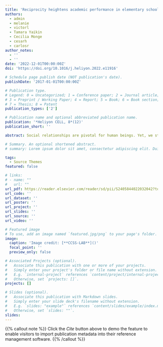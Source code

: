 ```yaml
---
title: 'Reciprocity heightens academic performance in elementary school students'
authors:
  - admin
  - melanie
  - victorl
  - Tamara Yaikin
  - Cecilia Monge
  - cesarh
  - carlosr
author_notes:
  - ''
  - ''
date: '2022-12-01T00:00:00Z'
doi: 'https://doi.org/10.1016/j.heliyon.2022.e11916'

# Schedule page publish date (NOT publication's date).
publishDate: '2017-01-01T00:00:00Z'

# Publication type.
# Legend: 0 = Uncategorized; 1 = Conference paper; 2 = Journal article;
# 3 = Preprint / Working Paper; 4 = Report; 5 = Book; 6 = Book section;
# 7 = Thesis; 8 = Patent
publication_types: ['2']

# Publication name and optional abbreviated publication name.
publication: '*Heliyon CELL, 8*(12)'
publication_short: ''

abstract: Social relationships are pivotal for human beings. Yet, we still lack a complete understanding of the types and conditions of social relationships that facilitate learning among children. Here, we present the results of a study involving 855 elementary school children from 14 different public schools in Chile designed to understand their social learning strategies in classrooms. We mapped students' social relationships using a behavioral experiment–a non-anonymous social dilemma–that allows us to measure cooperation and infer reciprocal and asymmetrical relationships between peers. We implemented the experiment synchronously in each classroom using networked tablets and a friendly user interface to mitigate cognitive barriers and boost students' engagement. Using regression models, we found a positive and significant association between reciprocity and academic performance. This result holds after controlling for class attendance, sex, parents’ education, social status, individual cooperative dispositions, and fixed effects per class group. Finally, using a difference-in-difference framework, we found robust evidence that reciprocity heightens academic performance by comparing two consecutive academic semesters. This effect is heterogeneous and is considerably more prominent for the top 20% students experiencing higher levels of reciprocity in their social relationships. We expect these results to inform cooperative learning interventions in elementary education.

# Summary. An optional shortened abstract.
# summary: Lorem ipsum dolor sit amet, consectetur adipiscing elit. Duis posuere tellus ac convallis placerat. Proin tincidunt magna sed ex sollicitudin condimentum.

tags:
  - Source Themes
featured: false

# links:
# - name: ""
#   url: ""
url_pdf: https://reader.elsevier.com/reader/sd/pii/S2405844022032042?token=D31ED12018DEFEB4FF2A94686AF7135760EB10E5B8F6C04472B7DD980C9B41A6E322265E77B019047E6249DFD344689E&originRegion=us-east-1&originCreation=20230316221610
url_code: ''
url_dataset: ''
url_poster: ''
url_project: ''
url_slides: ''
url_source: ''
url_video: ''

# Featured image
# To use, add an image named `featured.jpg/png` to your page's folder.
image:
  caption: 'Image credit: [**CCSS-LAB**]()'
  focal_point: ''
  preview_only: false

# Associated Projects (optional).
#   Associate this publication with one or more of your projects.
#   Simply enter your project's folder or file name without extension.
#   E.g. `internal-project` references `content/project/internal-project/index.md`.
#   Otherwise, set `projects: []`.
projects: []

# Slides (optional).
#   Associate this publication with Markdown slides.
#   Simply enter your slide deck's filename without extension.
#   E.g. `slides: "example"` references `content/slides/example/index.md`.
#   Otherwise, set `slides: ""`.
slides:
---
```


{{% callout note %}}
Click the _Cite_ button above to demo the feature to enable visitors to import publication metadata into their reference management software.
{{% /callout %}}

<!-- Supplementary notes can be added here, including [code and math](https://wowchemy.com/docs/content/writing-markdown-latex/). -->
